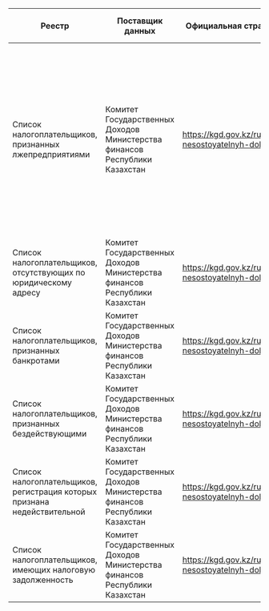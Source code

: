 |Реестр|Поставщик данных|Официальная страница реестра|Форматы и ссылки на выгрузки/энд-пойнты|Частота обновления|Атрибутивный состав|Метод получения информации|
|------|----------------|----------------------------|---------------------------------------|------------------|-------------------|--------------------------|
|Список налогоплательщиков, признанных лжепредприятиями|Комитет Государственных Доходов Министерства финансов Республики Казахстан|https://kgd.gov.kz/ru/section/spiski-nesostoyatelnyh-dolzhnikov|xls(https://kgd.gov.kz/mobile_api/services/taxpayers_unreliable_exportexcel/PSEUDO_COMPANY/KZ_ALL/fileName/list_PSEUDO_COMPANY_KZ_ALL.xlsx)|2 раза в год|- ИИН/БИН; - РНН (обязательное поле); - Наименование налогоплательщика; - ФИО налогоплательщика; - ФИО руководителя; - ИИН руководителя; - РНН руководителя (обязательное поле); - Решение суда; - Дата начала преступной деятельности (обязательное поле)|Парсинг + xls|
|Список налогоплательщиков, отсутствующих по юридическому адресу|Комитет Государственных Доходов Министерства финансов Республики Казахстан|https://kgd.gov.kz/ru/section/spiski-nesostoyatelnyh-dolzhnikov|xls(https://kgd.gov.kz/mobile_api/services/taxpayers_unreliable_exportexcel/WRONG_ADDRESS/KZ_ALL/fileName/list_WRONG_ADDRESS_KZ_ALL.xlsx)|2 раза в год||Парсинг + xls|
|Список налогоплательщиков, признанных банкротами|Комитет Государственных Доходов Министерства финансов Республики Казахстан|https://kgd.gov.kz/ru/section/spiski-nesostoyatelnyh-dolzhnikov|xls(https://kgd.gov.kz/mobile_api/services/taxpayers_unreliable_exportexcel/BANKRUPT/KZ_ALL/fileName/list_BANKRUPT_KZ_ALL.xlsx)|2 раза в год||Парсинг + xls|
|Список налогоплательщиков, признанных бездействующими|Комитет Государственных Доходов Министерства финансов Республики Казахстан|https://kgd.gov.kz/ru/section/spiski-nesostoyatelnyh-dolzhnikov|xls()https://kgd.gov.kz/mobile_api/services/taxpayers_unreliable_exportexcel/INACTIVE/KZ_ALL/fileName/list_INACTIVE_KZ_ALL.xlsx|2 раза в год||Парсинг + xls|
|Список налогоплательщиков, регистрация которых признана недействительной|Комитет Государственных Доходов Министерства финансов Республики Казахстан|https://kgd.gov.kz/ru/section/spiski-nesostoyatelnyh-dolzhnikov|xls(https://kgd.gov.kz/mobile_api/services/taxpayers_unreliable_exportexcel/INVALID_REGISTRATION/KZ_ALL/fileName/list_INVALID_REGISTRATION_KZ_ALL.xlsx)|2 раза в год||Парсинг + xls|
|Список налогоплательщиков, имеющих налоговую задолженность|Комитет Государственных Доходов Министерства финансов Республики Казахстан|https://kgd.gov.kz/ru/section/spiski-nesostoyatelnyh-dolzhnikov|xls(https://kgd.gov.kz/mobile_api/services/taxpayers_unreliable_exportexcel/TAX_ARREARS_150/KZ_ALL/fileName/list_TAX_ARREARS_150_KZ_ALL.xlsx)|2 раза в год||Парсинг + xls|
